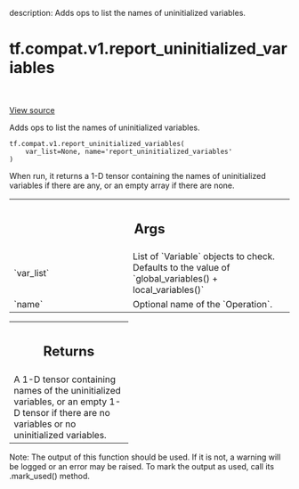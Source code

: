 description: Adds ops to list the names of uninitialized variables.

<div itemscope itemtype="http://developers.google.com/ReferenceObject">
<meta itemprop="name" content="tf.compat.v1.report_uninitialized_variables" />
<meta itemprop="path" content="Stable" />
</div>

# tf.compat.v1.report_uninitialized_variables

<!-- Insert buttons and diff -->

<table class="tfo-notebook-buttons tfo-api nocontent" align="left">

</table>

<a target="_blank" class="external" href="/code/stable/tensorflow/python/ops/variables.py">View source</a>



Adds ops to list the names of uninitialized variables.

<pre class="devsite-click-to-copy prettyprint lang-py tfo-signature-link">
<code>tf.compat.v1.report_uninitialized_variables(
    var_list=None, name=&#x27;report_uninitialized_variables&#x27;
)
</code></pre>



<!-- Placeholder for "Used in" -->

When run, it returns a 1-D tensor containing the names of uninitialized
variables if there are any, or an empty array if there are none.

<!-- Tabular view -->
 <table class="responsive fixed orange">
<colgroup><col width="214px"><col></colgroup>
<tr><th colspan="2"><h2 class="add-link">Args</h2></th></tr>

<tr>
<td>
`var_list`
</td>
<td>
List of `Variable` objects to check. Defaults to the value of
`global_variables() + local_variables()`
</td>
</tr><tr>
<td>
`name`
</td>
<td>
Optional name of the `Operation`.
</td>
</tr>
</table>



<!-- Tabular view -->
 <table class="responsive fixed orange">
<colgroup><col width="214px"><col></colgroup>
<tr><th colspan="2"><h2 class="add-link">Returns</h2></th></tr>
<tr class="alt">
<td colspan="2">
A 1-D tensor containing names of the uninitialized variables, or an empty
1-D tensor if there are no variables or no uninitialized variables.
</td>
</tr>

</table>


Note: The output of this function should be used. If it is not, a warning will be logged or an error may be raised. To mark the output as used, call its .mark_used() method.